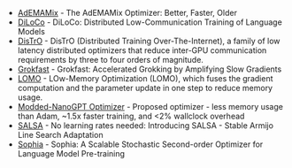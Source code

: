 - [AdEMAMix](https://arxiv.org/abs/2409.03137) - The AdEMAMix Optimizer: Better, Faster, Older
- [DiLoCo](https://arxiv.org/abs/2311.08105) - DiLoCo: Distributed Low-Communication Training of Language Models
- [DisTrO](https://github.com/NousResearch/DisTrO) - DisTrO (Distributed Training Over-The-Internet), a family of low latency distributed optimizers that reduce inter-GPU communication requirements by three to four orders of magnitude.
- [Grokfast](https://arxiv.org/abs/2405.20233) - Grokfast: Accelerated Grokking by Amplifying Slow Gradients
- [LOMO](https://arxiv.org/abs/2306.09782) - LOw-Memory Optimization (LOMO), which fuses the gradient computation and the parameter update in one step to reduce memory usage.
- [Modded-NanoGPT Optimizer](https://github.com/KellerJordan/modded-nanogpt) - Proposed optimizer - less memory usage than Adam, ~1.5x faster training, and <2% wallclock overhead
- [SALSA](https://arxiv.org/abs/2407.20650) - No learning rates needed: Introducing SALSA - Stable Armijo Line Search Adaptation
- [Sophia](https://arxiv.org/abs/2305.14342) - Sophia: A Scalable Stochastic Second-order Optimizer for Language Model Pre-training
